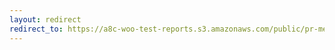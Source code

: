 ```yaml
---
layout: redirect
redirect_to: https://a8c-woo-test-reports.s3.amazonaws.com/public/pr-merge/37423/e2e/index.html
---
```

